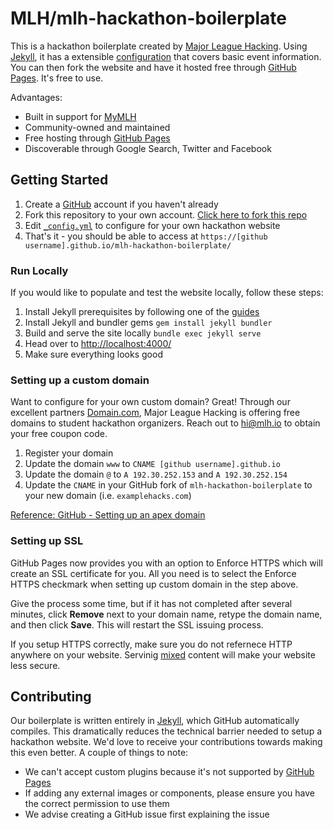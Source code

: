 # MLH/mlh-hackathon-boilerplate

This is a hackathon boilerplate created by [Major League Hacking][mlh-github]. Using [Jekyll][jekyll], it has a extensible [configuration][config] that covers basic event information. You can then fork the website and have it hosted free through [GitHub Pages][github-pages]. It's free to use.

Advantages:

- Built in support for [MyMLH][my-mlh]
- Community-owned and maintained
- Free hosting through [GitHub Pages][github-pages]
- Discoverable through Google Search, Twitter and Facebook

[mlh-github]: https://github.com/MLH
[jekyll]: https://jekyllrb.com
[config]: _config.yml
[github-pages]: https://pages.github.com
[my-mlh]: https://my.mlh.io

## Getting Started

1. Create a [GitHub][create-account] account if you haven't already
2. Fork this repository to your own account. [Click here to fork this repo][fork-repo]
3. Edit [`_config.yml`][config] to configure for your own hackathon website
4. That's it - you should be able to access at `https://[github username].github.io/mlh-hackathon-boilerplate/`

[create-account]: https://github.com/join
[fork-repo]: https://github.com/MLH/mlh-hackathon-boilerplate/fork

### Run Locally

If you would like to populate and test the website locally, follow these steps:

1. Install Jekyll prerequisites by following one of the [guides][jekyll-guides]
2. Install Jekyll and bundler gems `gem install jekyll bundler`
3. Build and serve the site locally `bundle exec jekyll serve`
4. Head over to [http://localhost:4000/][localhost]
5. Make sure everything looks good 

[jekyll-guides]: https://jekyllrb.com/docs/installation/
[localhost]: http://localhost:4000/

### Setting up a custom domain

Want to configure for your own custom domain? Great! Through our excellent partners [Domain.com][domain-com], Major League Hacking is offering free domains to student hackathon organizers. Reach out to [hi@mlh.io][email-mlh] to obtain your free coupon code.

1. Register your domain
2. Update the domain `www` to `CNAME [github username].github.io`
3. Update the domain `@` to `A 192.30.252.153` and `A 192.30.252.154`
4. Update the `CNAME` in your GitHub fork of `mlh-hackathon-boilerplate` to your new domain (i.e. `examplehacks.com`)

[Reference: GitHub - Setting up an apex domain][github-apex-domain]

[domain-com]: https://domain.com/mlh
[email-mlh]: mailto:hi@mlh.io
[github-apex-domain]: https://help.github.com/articles/setting-up-an-apex-domain/

### Setting up SSL

GitHub Pages now provides you with an option to Enforce HTTPS which will create an SSL certificate for you. All you need is to select the Enforce HTTPS checkmark when setting up custom domain in the step above.

Give the process some time, but if it has not completed after several minutes, click **Remove** next to your domain name, retype the domain name, and then click **Save**. This will restart the SSL issuing process.

If you setup HTTPS correctly, make sure you do not refernece HTTP anywhere on your website. Servinig [mixed][mixed] content will make your website less secure.

[mixed]: https://docs.github.com/en/pages/getting-started-with-github-pages/securing-your-github-pages-site-with-https#resolving-problems-with-mixed-content

## Contributing

Our boilerplate is written entirely in [Jekyll][jekyll], which GitHub automatically compiles. This dramatically reduces the technical barrier needed to setup a hackathon website. We'd love to receive your contributions towards making this even better. A couple of things to note:

- We can't accept custom plugins because it's not supported by [GitHub Pages][github-pages]
- If adding any external images or components, please ensure you have the correct permission to use them
- We advise creating a GitHub issue first explaining the issue

